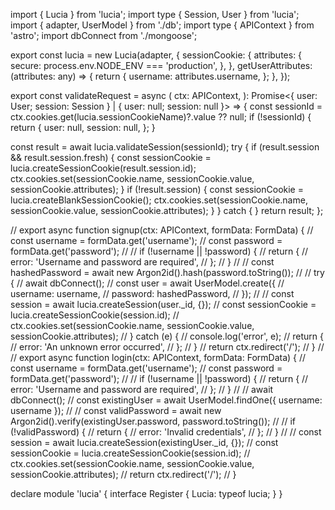 import { Lucia } from 'lucia';
import type { Session, User } from 'lucia';
import { adapter, UserModel } from './db';
import type { APIContext } from 'astro';
import dbConnect from './mongoose';

export const lucia = new Lucia(adapter, {
  sessionCookie: {
    attributes: {
      secure: process.env.NODE_ENV === 'production',
    },
  },
  getUserAttributes: (attributes: any) => {
    return {
      username: attributes.username,
    };
  },
});

export const validateRequest = async (
  ctx: APIContext,
): Promise<{ user: User; session: Session } | { user: null; session: null }> => {
  const sessionId = ctx.cookies.get(lucia.sessionCookieName)?.value ?? null;
  if (!sessionId) {
    return {
      user: null,
      session: null,
    };
  }

  const result = await lucia.validateSession(sessionId);
  try {
    if (result.session && result.session.fresh) {
      const sessionCookie = lucia.createSessionCookie(result.session.id);
      ctx.cookies.set(sessionCookie.name, sessionCookie.value, sessionCookie.attributes);
    }
    if (!result.session) {
      const sessionCookie = lucia.createBlankSessionCookie();
      ctx.cookies.set(sessionCookie.name, sessionCookie.value, sessionCookie.attributes);
    }
  } catch { }
  return result;
};

// export async function signup(ctx: APIContext, formData: FormData) {
//   const username = formData.get('username');
//   const password = formData.get('password');
//
//   if (!username || !password) {
//     return {
//       error: 'Username and password are required',
//     };
//   }
//
//   const hashedPassword = await new Argon2id().hash(password.toString());
//
//   try {
//     await dbConnect();
//     const user = await UserModel.create({
//       username: username,
//       password: hashedPassword,
//     });
//
//     const session = await lucia.createSession(user._id, {});
//     const sessionCookie = lucia.createSessionCookie(session.id);
//     ctx.cookies.set(sessionCookie.name, sessionCookie.value, sessionCookie.attributes);
//   } catch (e) {
//     console.log('error', e);
//     return {
//       error: 'An unknown error occurred',
//     };
//   }
//   return ctx.redirect('/');
// }
//
// export async function login(ctx: APIContext, formData: FormData) {
//   const username = formData.get('username');
//   const password = formData.get('password');
//
//   if (!username || !password) {
//     return {
//       error: 'Username and password are required',
//     };
//   }
//
//   await dbConnect();
//   const existingUser = await UserModel.findOne({ username: username });
//
//   const validPassword = await new Argon2id().verify(existingUser.password, password.toString());
//
//   if (!validPassword) {
//     return {
//       error: 'Invalid credentials',
//     };
//   }
//
//   const session = await lucia.createSession(existingUser._id, {});
//   const sessionCookie = lucia.createSessionCookie(session.id);
//   ctx.cookies.set(sessionCookie.name, sessionCookie.value, sessionCookie.attributes);
//   return ctx.redirect('/');
// }

declare module 'lucia' {
  interface Register {
    Lucia: typeof lucia;
  }
}

